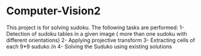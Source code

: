 # Computer-Vision2
This project is for solving sudoku. The following tasks are performed:
1- Detection of sudoku tables in a given image ( more than one sudoku with different orientations)
2- Applying projective transform
3- Extracting cells of each 9*9 suduko /n
4- Solving the Suduko using existing solutions 
